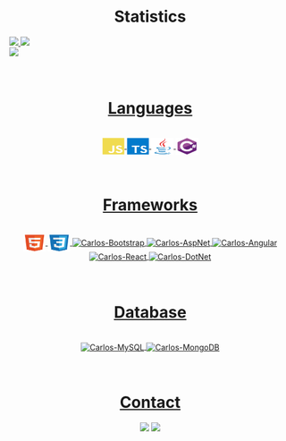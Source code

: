   
  <h1 align="center">
    <br>
Statistics 
  </h1>

<div >
  <a href="https://github.com/carlosmsbf">
  <img height="180em" src="https://github-readme-stats.vercel.app/api?username=carlosmsbf&show_icons=true&theme=tokyonight&include_all_commits=true&count_private=true"/>
  <img height="180em" src="https://github-readme-stats.vercel.app/api/top-langs/?username=carlosmsbf&layout=compact&langs_count=7&theme=tokyonight"/>
</div>
  <div>
    <img src="https://github-profile-summary-cards.vercel.app/api/cards/profile-details?username={username}&theme=vue"/>
  </div>


  
  <h1 align="center">
    <br>
Languages 
  </h1>
<div style="display: inline_block;" align="center"><br>
  <img align="center" alt="Carlos-Js" height="30" width="40" src="https://raw.githubusercontent.com/devicons/devicon/master/icons/javascript/javascript-plain.svg">
  <img align="center" alt="Carlos-Ts" height="30" width="40" src="https://raw.githubusercontent.com/devicons/devicon/master/icons/typescript/typescript-plain.svg">  
    <img align="center" alt="Carlos-Java" height="30" width="40" src="https://raw.githubusercontent.com/devicons/devicon/master/icons/java/java-original.svg">
  <img align="center" alt="Carlos-Csharp" height="30" width="40" src="https://raw.githubusercontent.com/devicons/devicon/master/icons/csharp/csharp-original.svg">
  </div>  
  
  <h1 align="center">
    <br>
Frameworks 
  </h1>  
  
<div style="display: inline_block;" align="center"><br>
  <img align="center" alt="Carlos-HTML" height="30" width="40" src="https://raw.githubusercontent.com/devicons/devicon/master/icons/html5/html5-original.svg">
  <img align="center" alt="Carlos-CSS" height="30" width="40" src="https://raw.githubusercontent.com/devicons/devicon/master/icons/css3/css3-original.svg">
  <img align="center" alt="Carlos-Bootstrap" height="30" width="40" src="https://cdn.jsdelivr.net/gh/devicons/devicon/icons/bootstrap/bootstrap-original-wordmark.svg"/>
   <img align="center" alt="Carlos-AspNet" height="30" width="40" src="https://static.gunnarpeipman.com/wp-content/uploads/2020/09/aspnet-featured.png"/>
  <img align="center" alt="Carlos-Angular" height="50" width="60"src="https://res.cloudinary.com/practicaldev/image/fetch/s--wColYGH8--/c_limit,f_auto,fl_progressive,q_80,w_375/https://dev-to-uploads.s3.amazonaws.com/uploads/badge/badge_image/28/angular-sticker.png"/>
  <img align="center" alt="Carlos-React" height="30" width="40" src="https://cdn.jsdelivr.net/gh/devicons/devicon/icons/react/react-original-wordmark.svg" />
  <img align="center" alt="Carlos-DotNet" height="30" width="40"height=50 src="https://cdn.jsdelivr.net/gh/devicons/devicon/icons/dotnetcore/dotnetcore-original.svg" />
    </div>
    <h1 align="center">
    <br>
Database 
  </h1>  
  
  <div style="display: inline_block;" align="center"><br>
  <img align="center" alt="Carlos-MySQL" height="30" width="40" src="https://cdn.jsdelivr.net/gh/devicons/devicon/icons/mysql/mysql-plain-wordmark.svg" />
  <img align="center" alt="Carlos-MongoDB" height="30" width="40" src="https://cdn.jsdelivr.net/gh/devicons/devicon/icons/mongodb/mongodb-plain-wordmark.svg" />
      </div>
  
   <h1 align="center">
     <br>
     Contact
  </h1>
  
  <div align="center"> 
  <a href = "mailto:carlosmsbf@gmail.com"><img src="https://img.shields.io/badge/-Gmail-%23333?style=for-the-badge&logo=gmail&logoColor=white" target="_blank"></a>
  <a href="https://www.linkedin.com/in/carlos-barros-6a63901a0" target="_blank"><img src="https://img.shields.io/badge/-LinkedIn-%230077B5?style=for-the-badge&logo=linkedin&logoColor=white" target="_blank"></a> 
    </div>

